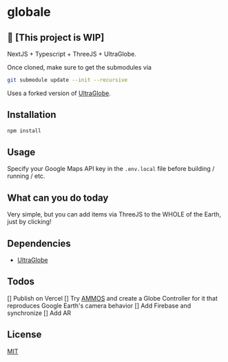 # globale

## 📍 [This project is WIP]

NextJS + Typescript + ThreeJS + UltraGlobe.

Once cloned, make sure to get the submodules via

```bash
git submodule update --init --recursive
```

Uses a forked version of [UltraGlobe](https://github.com/ebeaufay/UltraGlobe).

## Installation

```bash
npm install
```

## Usage

Specify your Google Maps API key in the `.env.local` file before building / running / etc.

## What can you do today

Very simple, but you can add items via ThreeJS to the WHOLE of the Earth, just by clicking!

## Dependencies

* [UltraGlobe](https://github.com/ebeaufay/UltraGlobe)

## Todos

[] Publish on Vercel
[] Try [AMMOS](https://github.com/NASA-AMMOS/3DTilesRendererJS) and create a Globe Controller for it that reproduces Google Earth's camera behavior
[] Add Firebase and synchronize
[] Add AR

## License

[MIT](https://choosealicense.com/licenses/mit/)